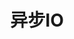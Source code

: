 ---
title: "异步IO"
menu:
  main:
    identifier: "linux-asyn"
    parent: "linux"
    name: "异步IO"
    weight: 3
---